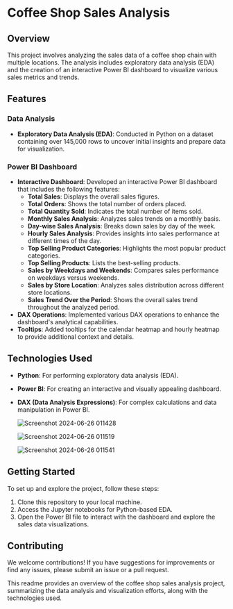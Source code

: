 

# Coffee Shop Sales Analysis

## Overview
This project involves analyzing the sales data of a coffee shop chain with multiple locations. The analysis includes exploratory data analysis (EDA) and the creation of an interactive Power BI dashboard to visualize various sales metrics and trends.

## Features

### Data Analysis
- **Exploratory Data Analysis (EDA)**: Conducted in Python on a dataset containing over 145,000 rows to uncover initial insights and prepare data for visualization.

### Power BI Dashboard
- **Interactive Dashboard**: Developed an interactive Power BI dashboard that includes the following features:
  - **Total Sales**: Displays the overall sales figures.
  - **Total Orders**: Shows the total number of orders placed.
  - **Total Quantity Sold**: Indicates the total number of items sold.
  - **Monthly Sales Analysis**: Analyzes sales trends on a monthly basis.
  - **Day-wise Sales Analysis**: Breaks down sales by day of the week.
  - **Hourly Sales Analysis**: Provides insights into sales performance at different times of the day.
  - **Top Selling Product Categories**: Highlights the most popular product categories.
  - **Top Selling Products**: Lists the best-selling products.
  - **Sales by Weekdays and Weekends**: Compares sales performance on weekdays versus weekends.
  - **Sales by Store Location**: Analyzes sales distribution across different store locations.
  - **Sales Trend Over the Period**: Shows the overall sales trend throughout the analyzed period.
- **DAX Operations**: Implemented various DAX operations to enhance the dashboard's analytical capabilities.
- **Tooltips**: Added tooltips for the calendar heatmap and hourly heatmap to provide additional context and details.

## Technologies Used
- **Python**: For performing exploratory data analysis (EDA).
- **Power BI**: For creating an interactive and visually appealing dashboard.
- **DAX (Data Analysis Expressions)**: For complex calculations and data manipulation in Power BI.

  ![Screenshot 2024-06-26 011428](https://github.com/RaunakDass/Coffee-Shop-Sales-Analysis/assets/142901720/3f19f819-d940-4cec-a1a1-a12a88194de2)

  ![Screenshot 2024-06-26 011519](https://github.com/RaunakDass/Coffee-Shop-Sales-Analysis/assets/142901720/d24e57c5-e79a-4ebf-b983-cc8a0f9a5bba)

  ![Screenshot 2024-06-26 011541](https://github.com/RaunakDass/Coffee-Shop-Sales-Analysis/assets/142901720/725823af-3795-4198-93c0-f7bde439a7b9)

## Getting Started
To set up and explore the project, follow these steps:
1. Clone this repository to your local machine.
2. Access the Jupyter notebooks for Python-based EDA.
3. Open the Power BI file to interact with the dashboard and explore the sales data visualizations.

## Contributing
We welcome contributions! If you have suggestions for improvements or find any issues, please submit an issue or a pull request.



This readme provides an overview of the coffee shop sales analysis project, summarizing the data analysis and visualization efforts, along with the technologies used.
